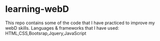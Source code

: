 # learning-webD
This repo contains some of the code that I have practiced to improve my webD skills.
Languages & frameworks that I have used:
HTML,CSS,Bootsrap,Jquery,JavaScript
